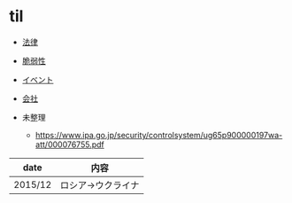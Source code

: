 # til

* [法律](law/index.md)

* [脆弱性](vulnerability/index.md)

* [イベント](event/index.md)

* [会社](company/index.md)

* 未整理
  * https://www.ipa.go.jp/security/controlsystem/ug65p900000197wa-att/000076755.pdf
 
|date|内容|
|---|---|
|2015/12|ロシア→ウクライナ|
